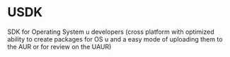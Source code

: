 USDK
====

SDK for Operating System u developers
(cross platform with optimized ability to create packages for OS u and a easy mode of uploading them to the AUR or for review on the UAUR)
